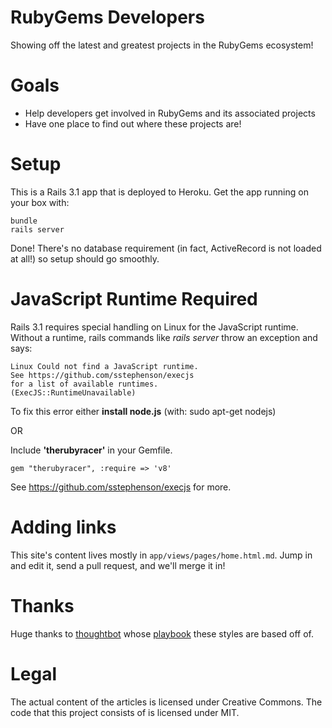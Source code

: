 RubyGems Developers
===================

Showing off the latest and greatest projects in the RubyGems ecosystem!

Goals
=====

* Help developers get involved in RubyGems and its associated projects
* Have one place to find out where these projects are!

Setup
=====

This is a Rails 3.1 app that is deployed to Heroku. Get the app running on your box with:

    bundle
    rails server

Done! There's no database requirement (in fact, ActiveRecord is not loaded at all!) so setup should go smoothly.

JavaScript Runtime Required
===============================

Rails 3.1 requires special handling on Linux for the JavaScript runtime.  
Without a runtime, rails commands like  *rails server* throw an exception and says:


    Linux Could not find a JavaScript runtime.  
    See https://github.com/sstephenson/execjs 
    for a list of available runtimes.  
    (ExecJS::RuntimeUnavailable)

To fix this error either **install node.js** (with: sudo apt-get nodejs)  

OR

Include **'therubyracer'** in your Gemfile.  

    gem "therubyracer", :require => 'v8'

See https://github.com/sstephenson/execjs for more.


Adding links
============

This site's content lives mostly in `app/views/pages/home.html.md`. Jump in and edit it, send a pull request, and we'll merge it in!

Thanks
======

Huge thanks to [thoughtbot](http//thoughtbot.com) whose [playbook](http://playbook.thoughtbot.com) these styles are based off of.

Legal
=====

The actual content of the articles is licensed under Creative Commons. The code that this project consists of is licensed under MIT.

